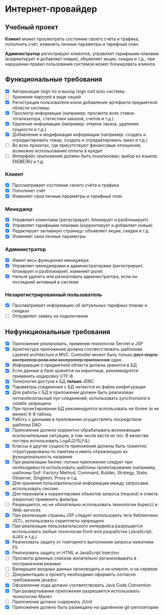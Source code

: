 # Интернет-провайдер

## Учебный проект

**Клиент** может просмотреть состояние своего счёта и трафика, пополнить счёт,
изменить личные параметры и тарифный план.

**Администратор** регистрирует клиентов, управляет тарифными планами
(корректирует и добавляет новые), объявляет акции, скидки и т.д., при нарушении
правил пользования системой может блокировать клиента.

## Функциональные требования

- [x] Авторизация (sign in) и выход (sign out) в/из системы.
- [ ] Хранение паролей в виде хэшей
- [x] Регистрация пользователя и/или добавление артефакта предметной области системы.
- [x] Просмотр информации (например: просмотр всех ставок тотализатора, статистики заказов, счетов и т.д.)
- [x] Удаление информации (например: отмена заказа, удаление сущности и т.д.)
- [x] Добавление и модификация информации (например: создать и отредактировать товар, создать и отредактировать заказ и
 т.д.)
- [ ] Во всех проектах, где присутствуют финансовые отношения, возможно использование оплаты в кредит
- [ ] Интерфейс приложения должен быть локализован; выбор из языков: EN|BE|RU и т.д.

### Клиент

- [x] Просматривает состояние своего счёта и трафика
- [x] Пополняет счёт
- [x] Изменяет свои личные параметры и тарифный план

### Менеджер

- [x] Управляет клиентами (регистрирует, блокирует и разблокирует)
- [x] Управляет тарифными планами (корректирует и добавляет новые)
- [x] Редактирует заглавную страницу: объявляет акции, скидки и т.д.
- [x] Изменяет свои личные параметры

### Администратор

- [x] Имеет весь функционал менеджера
- [x] Управляет менеджерами и администраторами (регистрирует, блокирует и разблокирует, изменяет роли)
- [x] Нельзя удалить или разжаловать администратора, если он последний активный в системе

### Незарегистрированный пользователь

- [x] Просматривает информацию об актуальных тарифных планах и скидках
- [ ] Отправляет заявку на подключение

## Нефункциональные требования

- [x] Приложение реализовать, применяя технологии Servlet и JSP
- [x] Архитектура приложения должна соответствовать шаблонам Layered architecture и MVC. Controller может быть только
 ~~двух видов: контроллер роли или контроллер приложения~~ один.
- [x] Информация о предметной области должна хранится в БД
- [x] Если данные в базе хранятся на кириллице, рекомендуется применять кодировку UTF-8
- [x] Технология доступа к БД **только** JDBC
- [x] Параметры соединения с БД читаются из файла конфигурации
- [x] Для работы с БД в приложении должен быть реализован потокобезопасный пул соединений, использовать *synchronized* и
 *volatile* запрещено
- [x] При проектировании БД рекомендуется использовать не более (и не менее) 6-8 таблиц
- [x] Работу с данными в приложении осуществлять посредством шаблона DAO
- [x] Приложение должно корректно обрабатывать возникающие исключительные ситуации, в том числе вести их лог. В качестве
 логгера использовать Log4J2/SLF4J
- [x] Классы и другие сущности приложения должны быть грамотно структурированы по пакетам и иметь отражающую их
 функциональность название
- [x] При реализации бизнес-логики приложения следует при необходимости использовать шаблоны проектирования (например,
 шаблоны GoF: Factory Method, Command, Builder, Strategy, State, Observer, Singleton, Proxy и т.д.
- [x] Для хранения пользовательской информации между запросами использовать сессию
- [x] Для перехвата и корректировки объектов запроса (request) и ответа (response) применить фильтры
- [ ] Разрешается, но не обязательно использовать технологии AspectJ и Web-services
- [x] При реализации страниц JSP следует использовать теги библиотеки JSTL, использовать скриптлеты запрещено
- [x] При реализации пользовательского интерфейса разрешается использовать любые технологии front-end разработки 
 (JavaScript, AJAX и т.д.)
- [x] Реализовать защиту от повторного выполнения запроса нажатием F5
- [x] Реализовать защиту от HTML и JavaScript Injection
- [ ] Просмотр длинных списков желательно организовывать в постраничном режиме
- [ ] Валидацию входных данных производить и на клиенте, и на сервере
- [ ] Документацию к проекту необходимо оформить согласно требованиям javadoc
- [x] Оформление кода должно соответствовать Java Code Convention
- [x] При развертывании приложения разрешается использовать технологию Maven
- [ ] Приложение должно содержать JUnit
- [x] Приложение должно быть размещено на удалённом git-репозитории